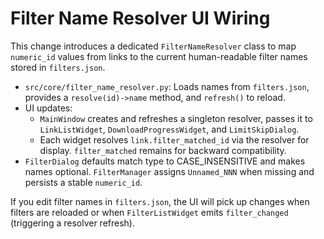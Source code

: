 # Filter Name Resolver UI Wiring

This change introduces a dedicated `FilterNameResolver` class to map `numeric_id` values from links to the current human-readable filter names stored in `filters.json`.

- `src/core/filter_name_resolver.py`: Loads names from `filters.json`, provides a `resolve(id)->name` method, and `refresh()` to reload.
- UI updates:
  - `MainWindow` creates and refreshes a singleton resolver, passes it to `LinkListWidget`, `DownloadProgressWidget`, and `LimitSkipDialog`.
  - Each widget resolves `link.filter_matched_id` via the resolver for display. `filter_matched` remains for backward compatibility.
- `FilterDialog` defaults match type to CASE_INSENSITIVE and makes names optional. `FilterManager` assigns `Unnamed_NNN` when missing and persists a stable `numeric_id`.

If you edit filter names in `filters.json`, the UI will pick up changes when filters are reloaded or when `FilterListWidget` emits `filter_changed` (triggering a resolver refresh).
